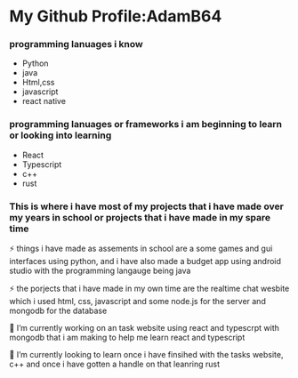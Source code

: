 # My Github Profile:AdamB64
<h3>programming lanuages i know</h3>
<ul>
  <li>Python</li>
  <li>java</li>
  <li>Html,css</li>
  <li>javascript</li>
  <li>react native</li>
</ul>
<h3>programming lanuages or frameworks i am beginning to learn or looking into learning</h3>
<ul>
  <li>React</li>
  <li>Typescript</li>
  <li>c++</li>
  <li>rust</li>
</ul>
<h3>This is where i have most of my projects that i have made over my years in school or projects that i have made in my spare time</h3>
<p>⚡ things i have made as assements in school are a some games and gui interfaces using python, and i have also made a budget app using android studio with the programming langauge being java</p>
<p>⚡ the porjects that i have made in my own time are the realtime chat wesbite which i used html, css, javascript and some node.js for the server and mongodb for the database </p>
<p>🔭 I’m currently working on an task website using react and typescrpt with mongodb that i am making to help me learn react and typescript</p>
<p>🌱 I’m currently looking to learn once i have finsihed with the tasks website, c++ and once i have gotten a handle on that leanring rust</p>
